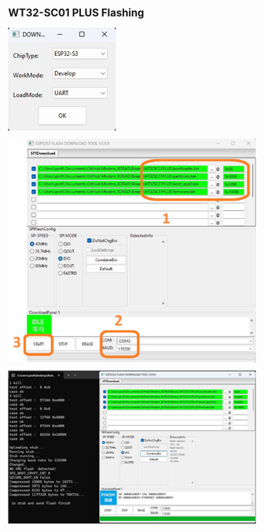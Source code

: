## WT32-SC01 PLUS Flashing
![Flash_select](/Pictures/WT32SC01PLUS_Flash_select.jpg)

![Flash_start](/Pictures/WT32SC01PLUS_Flash_start.jpg)

![Flash_finish](/Pictures/WT32SC01PLUS_Flash_finish.jpg)
